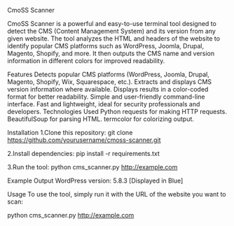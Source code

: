 CmoSS Scanner

CmoSS Scanner is a powerful and easy-to-use terminal tool designed to detect the CMS (Content Management System) and its version from any given website. The tool analyzes the HTML and headers of the website to identify popular CMS platforms such as WordPress, Joomla, Drupal, Magento, Shopify, and more. It then outputs the CMS name and version information in different colors for improved readability.

Features
Detects popular CMS platforms (WordPress, Joomla, Drupal, Magento, Shopify, Wix, Squarespace, etc.).
Extracts and displays CMS version information where available.
Displays results in a color-coded format for better readability.
Simple and user-friendly command-line interface.
Fast and lightweight, ideal for security professionals and developers.
Technologies Used
Python
requests for making HTTP requests.
BeautifulSoup for parsing HTML.
termcolor for colorizing output.

Installation
1.Clone this repository:
git clone https://github.com/yourusername/cmoss-scanner.git

2.Install dependencies:
pip install -r requirements.txt

3.Run the tool:
python cms_scanner.py http://example.com

Example Output
WordPress version: 5.8.3  [Displayed in Blue]

Usage
To use the tool, simply run it with the URL of the website you want to scan:

python cms_scanner.py http://example.com
